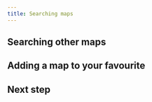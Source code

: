 ```yaml
---
title: Searching maps
---
```


## Searching other maps

## Adding a map to your favourite

## Next step
